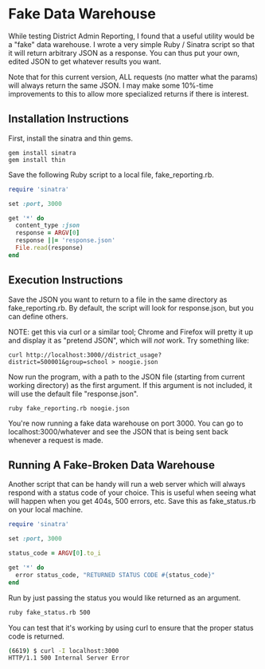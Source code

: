 # Fake Data Warehouse

While testing District Admin Reporting, I found that a useful utility would be a "fake" data warehouse.  I wrote a very simple Ruby / Sinatra script so that it will return arbitrary JSON as a response.  You can thus put your own, edited JSON to get whatever results you want.

Note that for this current version, ALL requests (no matter what the params) will always return the same JSON.  I may make some 10%-time improvements to this to allow more specialized returns if there is interest.

## Installation Instructions

First, install the sinatra and thin gems.

```
gem install sinatra
gem install thin
```

Save the following Ruby script to a local file, fake_reporting.rb.

```ruby
require 'sinatra'

set :port, 3000

get '*' do
  content_type :json
  response = ARGV[0]
  response ||= 'response.json'
  File.read(response)
end
```

## Execution Instructions

Save the JSON you want to return to a file in the same directory as fake_reporting.rb.  By default, the script will look for response.json, but you can define others.

NOTE: get this via curl or a similar tool; Chrome and Firefox will pretty it up and display it as "pretend JSON", which will *not* work.  Try something like:

```
curl http://localhost:3000//district_usage?district=500001&group=school > noogie.json
```

Now run the program, with a path to the JSON file (starting from current working directory) as the first argument.  If this argument is not included, it will use the default file "response.json".

```
ruby fake_reporting.rb noogie.json
```

You're now running a fake data warehouse on port 3000.  You can go to localhost:3000/whatever and see the JSON that is being sent back whenever a request is made.

## Running A Fake-Broken Data Warehouse

Another script that can be handy will run a web server which will always respond with a status code of your choice.  This is useful when seeing what will happen when you get 404s, 500 errors, etc.  Save this as fake_status.rb on your local machine.

```ruby
require 'sinatra'

set :port, 3000

status_code = ARGV[0].to_i

get '*' do
  error status_code, "RETURNED STATUS CODE #{status_code}"
end
```

Run by just passing the status you would like returned as an argument.
```bash
ruby fake_status.rb 500
```

You can test that it's working by using curl to ensure that the proper status code is returned.

```bash
(6619) $ curl -I localhost:3000
HTTP/1.1 500 Internal Server Error
```
